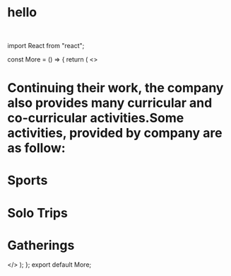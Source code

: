 # hello
<br/>

import React from "react";

const More = () => {
  return (
    <>
      <div>
        <div>
          <h1>
            Continuing their work, the company also provides many curricular and
            co-curricular activities.Some activities, provided by company are as
            follow:
          </h1>
          <h1>Sports</h1>
          <h1>Solo Trips</h1>
          <h1>Gatherings</h1>
        </div>
      </div>
    </>
  );
};
export default More;

